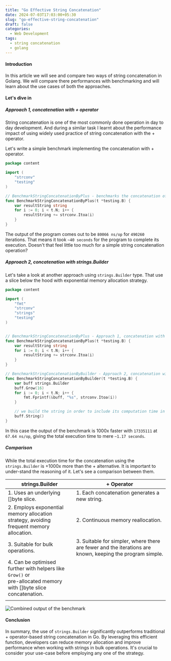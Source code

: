 ```yaml
---
title: "Go Effective String Concatenation"
date: 2024-07-03T17:03:00+05:30
slug: "go-effective-string-concatenation"
draft: false
categories:
  - Web Development
tags:
  - string concatenation
  - golang
---
```


#### Introduction 
In this article we will see and compare two ways of string concatenation in Golang. We will compare there performances 
with benchmarking and will learn about the use cases of both the approaches.

#### Let's dive in
##### Approach 1, concatenation with + operator
String concatenation is one of the most commonly done operation in day to day development. And during a similar task I 
learnt about the performance impact of using widely used practice of string concatenation with the + operator. 

Let's write a simple benchmark implementing the concatenation with + operator.  

```Go
package content

import (
	"strconv"
	"testing"
)

// BenchmarkStringConcatenationByPlus - benchmarks the concatenation of t.N records by + operator
func BenchmarkStringConcatenationByPlus(t *testing.B) {
	var resultString string
	for i := 0; i < t.N; i++ {
		resultString += strconv.Itoa(i)
	}
}
```

The output of the program comes out to be `80066 ns/op` for `490260` iterations. That means it took `~40 seconds` for 
the program to complete its execution. 
Doesn't that feel little too much for a simple string concatenation operation?   

##### Approach 2, concatenation with strings.Builder

Let's take a look at another approach using `strings.Builder` type. That use a slice below the hood with exponential 
memory allocation strategy. 

```Go
package content

import (
	"fmt"
	"strconv"
	"strings"
	"testing"
)


// BenchmarkStringConcatenationByPlus - Approach 1, concatenation with + operator
func BenchmarkStringConcatenationByPlus(t *testing.B) {
	var resultString string
	for i := 0; i < t.N; i++ {
		resultString += strconv.Itoa(i)
	}
}

// BenchmarkStringConcatenationByBuilder - Approach 2, concatenation with strings.Builder
func BenchmarkStringConcatenationByBuilder(t *testing.B) {
	var buff strings.Builder
	buff.Grow(16)
	for i := 0; i < t.N; i++ {
		fmt.Fprintf(&buff, "%s", strconv.Itoa(i))
	}

	// we build the string in order to include its computation time in the benchmark
	buff.String()
}
```
In this case the output of the benchmark is 1000x faster with `17335111` at `67.64 ns/op`, giving the total execution 
time to mere `~1.17 seconds`.

##### Comparison
While the total execution time for the concatenation using the `strings.Builder` is +1000x more than the + alternative. It is important to under-stand the reasoning of it. Let's see a comparison between them.


| strings.Builder                                                                                                      | + Operator                                                                                               |
|----------------------------------------------------------------------------------------------------------------------|----------------------------------------------------------------------------------------------------------|
| 1. Uses an underlying []byte slice.                                                                                  | 1. Each concatenation generates a new string.                                                            |
| 2. Employs exponential memory allocation strategy, avoiding <br/>frequent memory allocation.                         | 2. Continuous memory reallocation.                                                                       |
| 3. Suitable for bulk operations.                                                                                     | 3. Suitable for simpler, where there are fewer and the iterations are known, keeping the program simple. |
| 4. Can be optimised further with helpers like `Grow()` or <br/>pre-allocated memory with []byte slice concatenation. |                                                                                                          |
|                                                                                                                      |                                                                                                          |

![Combined output of the benchmark](/static/tech/string-concatenation-benchmark.png)

#### Conclusion
In summary, the use of `strings.Builder` significantly outperforms traditional + operator-based string concatenation in Go. By leveraging this efficient function, developers can reduce memory allocation and improve performance when working with strings in bulk operations.
It's crucial to consider your use-case before employing any one of the strategy. 

 